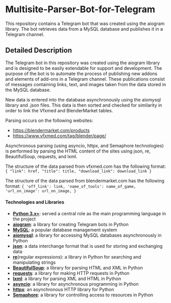 # Multisite-Parser-Bot-for-Telegram
This repository contains a Telegram bot that was created using the aiogram library. The bot retrieves data from a MySQL database and publishes it in a Telegram channel.

## Detailed Description
The Telegram bot in this repository was created using the aiogram library and is designed to be easily extendable for support and development. The purpose of the bot is to automate the process of publishing new addons and elements of add-ons in a Telegram channel. These publications consist of messages containing links, text, and images taken from the data stored in the MySQL database.

New data is entered into the database asynchronously using the aiomysql library and .json files. This data is then sorted and checked for similarity in order to link the Vfxmed and BlenderMarket tables. 

Parsing occurs on the following websites: 
- https://blendermarket.com/products
- https://www.vfxmed.com/tag/blender/page/

Asynchronous parsing (using asyncio, httpx, and Semaphore technologies) is performed by parsing the HTML content of the sites using json, re, BeautifulSoup, requests, and lxml. 

The structure of the data parsed from vfxmed.com has the following format:
`{
"link": href,
"title": title,
"download_link": download_link
}`

The structure of the data parsed from blendermarket.com has the following format:
`{
'off_link': link,
'name_of_tools': name_of_game,
'url_on_image': url_on_image,
}`


#### Technologies and Libraries
- **[Python 3.x+](https://www.python.org/)**: served a central role as the main programming language in the project
- **[aiogram](https://aiogram.readthedocs.io/en/latest/)**: a library for creating Telegram bots in Python
- **[MySQL](https://dev.mysql.com/doc/)**: a popular database management system
- **[aiomysql](https://aiomysql.readthedocs.io/en/latest/)**: a library for accessing MySQL databases asynchronously in Python
- **[json](https://docs.python.org/3/library/json.html)**: a data interchange format that is used for storing and exchanging data
- **[re](https://docs.python.org/3/library/re.html)**(regular expressions): a library in Python for searching and manipulating strings
- **[BeautifulSoup](https://beautiful-soup-4.readthedocs.io/en/latest/)**: a library for parsing HTML and XML in Python
- **[requests](https://requests.readthedocs.io/en/latest/)**: a library for making HTTP requests in Python
- **[lxml](https://lxml.de/)**: a library for parsing XML and HTML in Python
- **[asyncio](https://docs.python.org/3/library/asyncio.html)**: a library for asynchronous programming in Python
- **[httpx](https://www.python-httpx.org/)**: an asynchronous HTTP library for Python
- **[Semaphore](https://docs.python.org/3/library/asyncio-semaphore.html)**: a library for controlling access to resources in Python